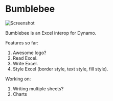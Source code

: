 Bumblebee
============

![Screenshot](http://archi-lab.net/wp-content/uploads/2015/05/bumblebee_icons-041.png?width=600)


Bumblebee is an Excel interop for Dynamo. 

Features so far:

1. Awesome logo? 
2. Read Excel. 
3. Write Excel.
4. Style Excel (border style, text style, fill style).

Working on:

1. Writing multiple sheets? 
2. Charts
